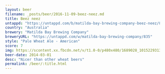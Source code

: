 ```yaml
---
layout: beer
filename: _posts/beer/2016-11-09-beez-neez.md
title: Beez neez
untappd: "https://untappd.com/b/matilda-bay-brewing-company-beez-neez/8242"
country: "Australia"
brewery: "Matilda Bay Brewing Company"
breweryURL: "https://untappd.com/w/matilda-bay-brewing-company/835"
style: "Pale Wheat Ale - American"
score: 7
img: https://scontent.xx.fbcdn.net/v/t1.0-0/p480x480/1689028_10152293132393745_2076387915_n.jpg?oh=6e58da9d22e26de7dcef937611f57a1d&oe=5905EC4F
beer-date: 2014-03-01
desc: "Nicer than other wheat beers"
permalink: /beer/:title.html
---
```

